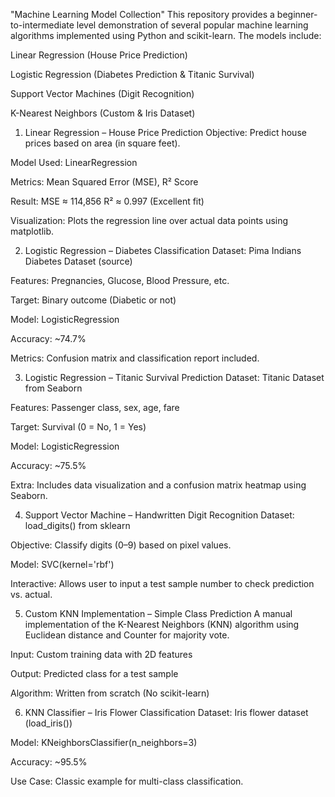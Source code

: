 "Machine Learning Model Collection"
This repository provides a beginner-to-intermediate level demonstration of several popular machine learning algorithms implemented using Python and scikit-learn. The models include:

Linear Regression (House Price Prediction)

Logistic Regression (Diabetes Prediction & Titanic Survival)

Support Vector Machines (Digit Recognition)

K-Nearest Neighbors (Custom & Iris Dataset)


1. Linear Regression – House Price Prediction
Objective: Predict house prices based on area (in square feet).

Model Used: LinearRegression

Metrics: Mean Squared Error (MSE), R² Score

Result:
MSE ≈ 114,856
R² ≈ 0.997 (Excellent fit)

Visualization: Plots the regression line over actual data points using matplotlib.

2. Logistic Regression – Diabetes Classification
Dataset: Pima Indians Diabetes Dataset
(source)

Features: Pregnancies, Glucose, Blood Pressure, etc.

Target: Binary outcome (Diabetic or not)

Model: LogisticRegression

Accuracy: ~74.7%

Metrics: Confusion matrix and classification report included.

3. Logistic Regression – Titanic Survival Prediction
Dataset: Titanic Dataset from Seaborn

Features: Passenger class, sex, age, fare

Target: Survival (0 = No, 1 = Yes)

Model: LogisticRegression

Accuracy: ~75.5%

Extra: Includes data visualization and a confusion matrix heatmap using Seaborn.

4. Support Vector Machine – Handwritten Digit Recognition
Dataset: load_digits() from sklearn

Objective: Classify digits (0–9) based on pixel values.

Model: SVC(kernel='rbf')

Interactive: Allows user to input a test sample number to check prediction vs. actual.

5. Custom KNN Implementation – Simple Class Prediction
A manual implementation of the K-Nearest Neighbors (KNN) algorithm using Euclidean distance and Counter for majority vote.

Input: Custom training data with 2D features

Output: Predicted class for a test sample

Algorithm: Written from scratch (No scikit-learn)

6. KNN Classifier – Iris Flower Classification
Dataset: Iris flower dataset (load_iris())

Model: KNeighborsClassifier(n_neighbors=3)

Accuracy: ~95.5%

Use Case: Classic example for multi-class classification.


